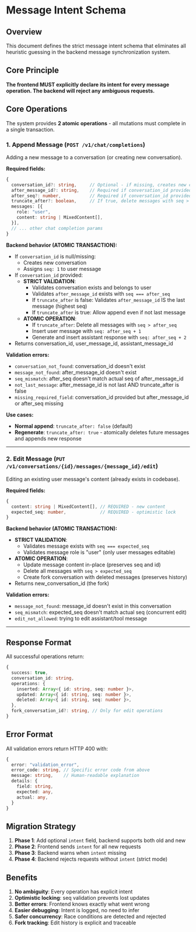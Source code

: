 # Message Intent Schema

## Overview

This document defines the strict message intent schema that eliminates all heuristic guessing in the backend message synchronization system.

## Core Principle

**The frontend MUST explicitly declare its intent for every message operation. The backend will reject any ambiguous requests.**

## Core Operations

The system provides **2 atomic operations** - all mutations must complete in a single transaction.

### 1. Append Message (`POST /v1/chat/completions`)

Adding a new message to a conversation (or creating new conversation).

**Required fields:**
```typescript
{
  conversation_id?: string,     // Optional - if missing, creates new conversation
  after_message_id?: string,    // Required if conversation_id provided
  after_seq?: number,           // Required if conversation_id provided (optimistic lock)
  truncate_after?: boolean,     // If true, delete messages with seq > after_seq BEFORE appending
  messages: [{
    role: "user",
    content: string | MixedContent[],
  }],
  // ... other chat completion params
}
```

**Backend behavior (ATOMIC TRANSACTION):**
- If `conversation_id` is null/missing:
  - Creates new conversation
  - Assigns `seq: 1` to user message
- If `conversation_id` provided:
  - **STRICT VALIDATION**:
    - Validates conversation exists and belongs to user
    - Validates `after_message_id` exists with `seq === after_seq`
    - If `truncate_after` is false: Validates `after_message_id` IS the last message (highest seq)
    - If `truncate_after` is true: Allow append even if not last message
  - **ATOMIC OPERATION**:
    - If `truncate_after`: Delete all messages with `seq > after_seq`
    - Insert user message with `seq: after_seq + 1`
    - Generate and insert assistant response with `seq: after_seq + 2`
- Returns conversation_id, user_message_id, assistant_message_id

**Validation errors:**
- `conversation_not_found`: conversation_id doesn't exist
- `message_not_found`: after_message_id doesn't exist
- `seq_mismatch`: after_seq doesn't match actual seq of after_message_id
- `not_last_message`: after_message_id is not last AND truncate_after is false
- `missing_required_field`: conversation_id provided but after_message_id or after_seq missing

**Use cases:**
- **Normal append**: `truncate_after: false` (default)
- **Regenerate**: `truncate_after: true` - atomically deletes future messages and appends new response

---

### 2. Edit Message (`PUT /v1/conversations/{id}/messages/{message_id}/edit`)

Editing an existing user message's content (already exists in codebase).

**Required fields:**
```typescript
{
  content: string | MixedContent[], // REQUIRED - new content
  expected_seq: number,             // REQUIRED - optimistic lock
}
```

**Backend behavior (ATOMIC TRANSACTION):**
- **STRICT VALIDATION**:
  - Validates message exists with `seq === expected_seq`
  - Validates message role is "user" (only user messages editable)
- **ATOMIC OPERATION**:
  - Update message content in-place (preserves seq and id)
  - Delete all messages with `seq > expected_seq`
  - Create fork conversation with deleted messages (preserves history)
- Returns new_conversation_id (the fork)

**Validation errors:**
- `message_not_found`: message_id doesn't exist in this conversation
- `seq_mismatch`: expected_seq doesn't match actual seq (concurrent edit)
- `edit_not_allowed`: trying to edit assistant/tool message

---

## Response Format

All successful operations return:

```typescript
{
  success: true,
  conversation_id: string,
  operations: {
    inserted: Array<{ id: string, seq: number }>,
    updated: Array<{ id: string, seq: number }>,
    deleted: Array<{ id: string, seq: number }>,
  },
  fork_conversation_id?: string, // Only for edit operations
}
```

## Error Format

All validation errors return HTTP 400 with:

```typescript
{
  error: "validation_error",
  error_code: string, // Specific error code from above
  message: string,    // Human-readable explanation
  details: {
    field: string,
    expected: any,
    actual: any,
  }
}
```

## Migration Strategy

1. **Phase 1**: Add optional `intent` field, backend supports both old and new
2. **Phase 2**: Frontend sends `intent` for all new requests
3. **Phase 3**: Backend warns when `intent` missing
4. **Phase 4**: Backend rejects requests without `intent` (strict mode)

## Benefits

1. **No ambiguity**: Every operation has explicit intent
2. **Optimistic locking**: seq validation prevents lost updates
3. **Better errors**: Frontend knows exactly what went wrong
4. **Easier debugging**: Intent is logged, no need to infer
5. **Safer concurrency**: Race conditions are detected and rejected
6. **Fork tracking**: Edit history is explicit and traceable
